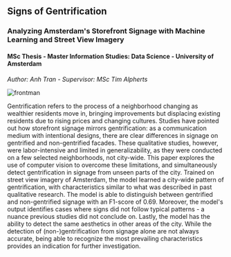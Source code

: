 ## Signs of Gentrification 
### Analyzing Amsterdam's Storefront Signage with Machine Learning and Street View Imagery
#### MSc Thesis - Master Information Studies: Data Science - University of Amsterdam
*Author: Anh Tran - Supervisor: MSc Tim Alpherts*

![frontman](https://github.com/atran13/MSc-Thesis-Signs-of-Gentrification/assets/117304103/f1619ad9-9bb1-4bf8-802a-be86b9b91758)

Gentrification refers to the process of a neighborhood changing as wealthier residents move in, bringing improvements but displacing existing residents due to rising prices and changing cultures. Studies have pointed out how storefront signage mirrors gentrification: as a communication medium with intentional designs, there are clear differences in signage on gentrified and non-gentrified facades. These qualitative studies, however, were labor-intensive and limited in generalizability, as they were conducted on a few selected neighborhoods, not city-wide. This paper explores the use of computer vision to overcome these limitations, and simultaneously detect gentrification in signage from unseen parts of the city. Trained on street view imagery of Amsterdam, the model learned a city-wide pattern of gentrification, with characteristics similar to what was described in past qualitative research. The model is able to distinguish between gentrified and non-gentrified signage with an F1-score of 0.69. Moreover, the model's output identifies cases where signs did not follow typical patterns - a nuance previous studies did not conclude on. Lastly, the model has the ability to detect the same aesthetics in other areas of the city. While the detection of (non-)gentrification from signage alone are not always accurate, being able to recognize the most prevailing characteristics provides an indication for further investigation.
